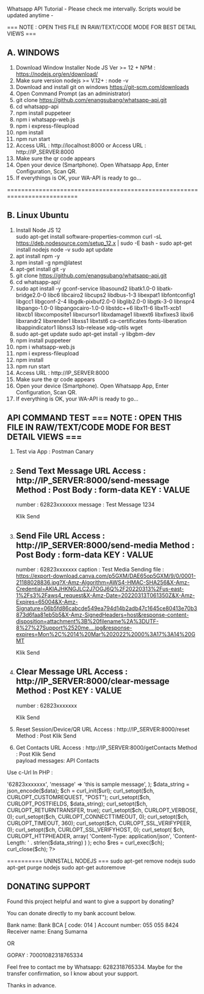 Whatsapp API Tutorial - Please check me intervally. Scripts would be updated anytime - 

=== NOTE : OPEN THIS FILE IN RAW/TEXT/CODE MODE FOR BEST DETAIL VIEWS ===

A. WINDOWS
--------------------------------------------------------------------------
1. Download Window Installer Node JS Ver >= 12 + NPM : https://nodejs.org/en/download/
2. Make sure version nodejs >= V.12+ : node -v
3. Download and install git on windows https://git-scm.com/downloads
4. Open Command Prompt (as an administrator)
5. git clone https://github.com/enangsubang/whatsapp-api.git
6. cd whatsapp-api
7. npm install puppeteer
8. npm i whatsapp-web.js
9. npm i express-fileupload
10. npm install
11. npm run start
12. Access URL : http://localhost:8000 or Access URL : http://IP_SERVER:8000
13. Make sure the qr code appears
14. Open your device (Smartphone). Open Whatsapp App, Enter Configuration, Scan QR.
15. If everythings is OK, your WA-API is ready to go... 

==========================================================================

B. Linux Ubuntu
--------------------------------------------------------------------------
1. Install Node JS 12	
	sudo apt-get install software-properties-common
	curl -sL https://deb.nodesource.com/setup_12.x | sudo -E bash -
	sudo apt-get install nodejs
	node -v 
	sudo apt update
2. apt install npm -y
3. npm install -g npm@latest
4. apt-get install git -y
5. git clone https://github.com/enangsubang/whatsapp-api.git
6. cd whatsapp-api/
7. sudo apt install -y gconf-service libasound2 libatk1.0-0 libatk-bridge2.0-0 libc6 libcairo2 libcups2 libdbus-1-3 libexpat1 libfontconfig1 libgcc1 libgconf-2-4 libgdk-pixbuf2.0-0 libglib2.0-0 libgtk-3-0 libnspr4 libpango-1.0-0 libpangocairo-1.0-0 libstdc++6 libx11-6 libx11-xcb1 libxcb1 libxcomposite1 libxcursor1 libxdamage1 libxext6 libxfixes3 libxi6 libxrandr2 libxrender1 libxss1 libxtst6 ca-certificates fonts-liberation libappindicator1 libnss3 lsb-release xdg-utils wget
8. 	sudo apt-get update
	sudo apt-get install -y libgbm-dev
9. npm install puppeteer
10. npm i whatsapp-web.js
11. npm i express-fileupload
12. npm install
13. npm run start
14. Access URL : http://IP_SERVER:8000
15. Make sure the qr code appears
16. Open your device (Smartphone). Open Whatsapp App, Enter Configuration, Scan QR.
17. If everything is OK, your WA-API is ready to go... 

API COMMAND TEST 
=== NOTE : OPEN THIS FILE IN RAW/TEXT/CODE MODE FOR BEST DETAIL VIEWS ===
-------------------------------------------------------------------------------------------
1. Test via App : Postman Canary
2. Send Text Message
   URL Access : http://IP_SERVER:8000/send-message
    Method : Post
    Body : form-data
     KEY    : VALUE
    -----------------------
    number  : 62823xxxxxxx
    message : Test Message 1234
   
   Klik Send

3. Send File 
    URL Access :  http://IP_SERVER:8000/send-media
    Method : Post
    Body : form-data
     KEY    : VALUE
    -----------------------
    number  : 62823xxxxxxx
    caption : Test Media Sending
    file    : https://export-download.canva.com/p5GXM/DAE65op5GXM/9/0/0001-21188028836.jpg?X-Amz-Algorithm=AWS4-HMAC-SHA256&X-Amz-Credential=AKIAJHKNGJLC2J7OGJ6Q%2F20220313%2Fus-east-1%2Fs3%2Faws4_request&X-Amz-Date=20220313T061350Z&X-Amz-Expires=65004&X-Amz-Signature=06b5fd86cabcde549ea794d14b2adb47c1645ce80413e70b3873d6faa81eb5b5&X-Amz-SignedHeaders=host&response-content-disposition=attachment%3B%20filename%2A%3DUTF-8%27%27Support%2520me....jpg&response-expires=Mon%2C%2014%20Mar%202022%2000%3A17%3A14%20GMT
   
   Klik Send
   
4. Clear Message
    URL Access : http://IP_SERVER:8000/clear-message
    Method : Post
    KEY    : VALUE
    -----------------------
    number : 62823xxxxxxx
    
    Klik Send  
    
5. Reset Session/Device/QR
    URL Access : http://IP_SERVER:8000/reset
    Method : Post
    Klik Send  
    
6. Get Contacts
    URL Access : http://IP_SERVER:8000/getContacts
    Method : Post
    Klik Send  
    payload messages: API Contacts  
    
Use c-Url In PHP :

<?php
  	$url = 'http://IP_SERVER:8000/send-message';
	$data = array(
			'number' => '62823xxxxxxx',
			'message'  => 'this is sample message',
		);
   	$data_string = json_encode($data);
 	$ch = curl_init($url);
	curl_setopt($ch, CURLOPT_CUSTOMREQUEST, "POST");
	curl_setopt($ch, CURLOPT_POSTFIELDS, $data_string);
	curl_setopt($ch, CURLOPT_RETURNTRANSFER, true);
	curl_setopt($ch, CURLOPT_VERBOSE, 0);
	curl_setopt($ch, CURLOPT_CONNECTTIMEOUT, 0);
	curl_setopt($ch, CURLOPT_TIMEOUT, 360);
	curl_setopt($ch, CURLOPT_SSL_VERIFYPEER, 0);
	curl_setopt($ch, CURLOPT_SSL_VERIFYHOST, 0);
	curl_setopt(
		$ch,
		CURLOPT_HTTPHEADER,
		array(
			'Content-Type: application/json',
			'Content-Length: ' . strlen($data_string)
		)
	);
	echo $res = curl_exec($ch);
	curl_close($ch);
?>


 ========== UNINSTALL NODEJS ===
sudo apt-get remove nodejs
sudo apt-get purge nodejs
sudo apt-get autoremove



DONATING SUPPORT
-------------------------------------------------------------------------------------------
Found this project helpful and want to give a support by donating?

You can donate directly to my bank account below.

Bank name: Bank BCA [ code: 014 ]
Account number: 055 055 8424
Receiver name: Enang Sumarna

OR

GOPAY : 70001082318765334

Feel free to contact me by Whatsapp: 6282318765334. Maybe for the transfer confirmation, so I know about your support.

Thanks in advance.
